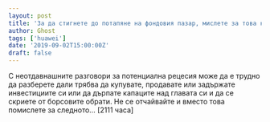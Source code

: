 ```yaml
---
layout: post
title: 'За да стигнете до потапяне на фондовия пазар, мислете за това като за продажба'
author: Ghost
tags: ['huawei']
date: '2019-09-02T15:00:00Z'
draft: false
---
```


С неотдавнашните разговори за потенциална рецесия може да е трудно да разберете дали трябва да купувате, продавате или задържате инвестициите си или да дърпате капаците над главата си и да се скриете от борсовите обрати. Не се отчайвайте и вместо това помислете за следното… [2111 часа]
